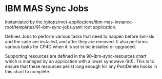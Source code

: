IBM MAS Sync Jobs
===============================================================================
Instantiated by the /gitops/root-applications/ibm-mas-instance-root/templates/91-ibm-sync-jobs.yaml root application.

Defines Jobs to perform various tasks that need to happen before ibm-sls and the suite are installed, and after they are removed. It also performs various tasks for CP4D when it is set to be installed or upgraded.

Supporting resources are defined in the 90-ibm-sync-resources chart which is managed by an application with a lower syncwave (90).
This is to ensure that these resources perist long enough for any PostDelete hooks in this chart to complete.
